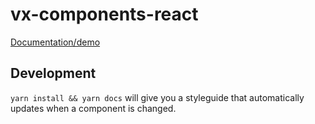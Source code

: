 # vx-components-react
[Documentation/demo](https://vx-components-react.netlify.com/)

## Development
`yarn install && yarn docs` will give you a styleguide that automatically updates when a component is changed.
